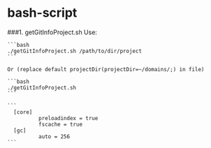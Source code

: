 # bash-script

###1. getGitInfoProject.sh
  Use:
  
    ```bash
    ./getGitInfoProject.sh /path/to/dir/project
    ```
    
    Or (replace default projectDir(projectDir=~/domains/;) in file)
    
    ```bash
    ./getGitInfoProject.sh
    ```
    
    ```
      [core]
              preloadindex = true
              fscache = true
      [gc]
              auto = 256
    ```
